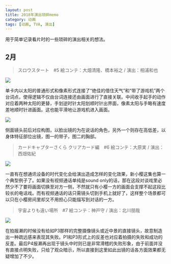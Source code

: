 ```yaml
---
layout: post
title: 2018年演出琐碎memo
category: 动画
tags: [动画, TVA, 演出]
---
```


用于简单记录看片时的一些琐碎的演出相关的想法。

## 2月
> スロウスタート　#5 絵コンテ：大畑清隆、橋本裕之 / 演出：相浦和也

![](https://ws1.sinaimg.cn/large/97de980agy1foch6kp3fvj216q080aqt.jpg)

单卡内以太阳的普通形式和像素形式连接了“绝佳的借住天气”和“带了游戏机”两个台词点，使得逻辑不仅由台词连接还由画面进行了直接关联。中间收手起手的动作对应着两种太阳的更替，手划逆时针太阳划顺时针出界面，像素太阳与手略有速度差地顺时针进画面。这也能平滑地让游戏机进入画面。

![](https://ws1.sinaimg.cn/large/97de980agy1foche8lwxnj216n0c0e2e.jpg)

侧面镜头前后对应构图，以脸出镜的为在说话的角色，另外一个则存在高低差，以身体特征部位出镜，图一的带子，图二的胸部。


> カードキャプターさくら クリアカード編　#6 絵コンテ：大原実 / 演出：西畑佑紀

![](https://ws1.sinaimg.cn/mw690/97de980agy1fochln14xij20td0gbaqn.jpg)

一直有在想通讯设备的时代变化会给演出造成怎样的变化效果，新小樱这集也算一个典型例子了。如果没有视频通话单纯是sound only的话，那在这段对谈戏里必然少不了要将画面切换至对方一侧，不然就只有小樱一方的画面会支撑不起这段比较长的电话戏。而有视频通话的话只需镜头切到手机上就好了，这样整个场景都可以只在小樱房间里却又不用担心只能描写到对话的一方。

> 宇宙よりも遠い場所　#7 絵コンテ：神戸守 / 演出：北川朋哉

![](https://ws1.sinaimg.cn/large/97de980agy1fof5wmo1erj20wf0ia4qp.jpg)

在拍报濑的时候没有给如P3那样的完整摄像镜头或近中景的直接镜头，故意制造出一种疏远感来表现其失败。P1和P3形式上的反差也对应着拍摄的失败和成功的反差。最后P4报濑再出现于镜头中时则已是非常滑稽的失败形象，由于前面并没有直接点明失败，只给了观众暗示，所以直接到这里如此出镜的话各方面效果都无疑增加了不少。